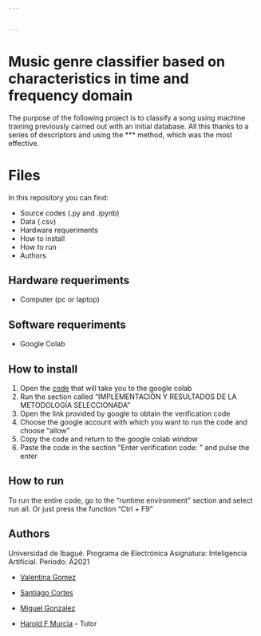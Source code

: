 ```yaml
---


---
```


<h1 id="music-genre-classifier-based-on-characteristics-in-time-and-frequency-domain">Music genre classifier based on characteristics in time and frequency domain</h1>
<p>The purpose of the following project is to classify a song using machine training previously carried out with an initial database. All this thanks to a series of descriptors and using the *** method, which was the most effective.</p>
<h1 id="files">Files</h1>
<p>In this repository you can find:</p>
<ul>
<li>Source codes (.py and .ipynb)</li>
<li>Data (.csv)</li>
<li>Hardware requeriments</li>
<li>How to install</li>
<li>How to run</li>
<li>Authors</li>
</ul>
<h2 id="hardware-requeriments">Hardware requeriments</h2>
<ul>
<li>Computer (pc or laptop)</li>
</ul>
<h2 id="software-requeriments">Software requeriments</h2>
<ul>
<li>Google Colab</li>
</ul>
<h2 id="how-to-install">How to install</h2>
<ol>
<li>Open the <a href="https://colab.research.google.com/drive/18jswbgS3FP19Mtq7zMBTWMv4c7_frOgm?authuser=1#scrollTo=6G7zaadXnDuK">code</a> that will take you to the google colab</li>
<li>Run the section called “IMPLEMENTACIÓN Y RESULTADOS DE LA METODOLOGÍA SELECCIONADA”</li>
<li>Open the link provided by google to obtain the verification code</li>
<li>Choose the google account with which you want to run the code and choose “allow”</li>
<li>Copy the code and return to the google colab window</li>
<li>Paste the code in the section "Enter verification code: " and pulse the enter</li>
</ol>
<h2 id="how-to-run">How to run</h2>
<p>To run the entire code, go to the “runtime environment” section and select run all. Or just press the function “Ctrl + F9”</p>
<h2 id="authors">Authors</h2>
<p>Universidad de Ibagué. Programa de Electrónica Asignatura: Inteligencia Artificial. Periodo: A2021</p>
<ul>
<li>
<p><a href="mailto:2420171072@estudiantesunibague.edu.co">Valentina Gomez</a></p>
</li>
<li>
<p><a href="mailto:2420171013@estudiantesunibague.edu.co">Santiago Cortes</a></p>
</li>
<li>
<p><a href="mailto:2420171067@estudiantesunibague.edu.co">Miguel Gonzalez</a></p>
</li>
<li>
<p><a href="http://haroldmurcia.com/">Harold F Murcia</a>  - Tutor</p>
</li>
</ul>

